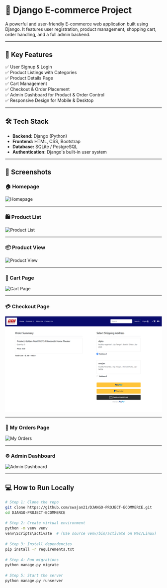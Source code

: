 # 🛒 Django E-commerce Project

A powerful and user-friendly E-commerce web application built using Django. It features user registration, product management, shopping cart, order handling, and a full admin backend.

---

## 🚀 Key Features

✅ User Signup & Login  
✅ Product Listings with Categories  
✅ Product Details Page  
✅ Cart Management  
✅ Checkout & Order Placement  
✅ Admin Dashboard for Product & Order Control  
✅ Responsive Design for Mobile & Desktop

---

## 🛠️ Tech Stack

- **Backend:** Django (Python)
- **Frontend:** HTML, CSS, Bootstrap
- **Database:** SQLite / PostgreSQL
- **Authentication:** Django's built-in user system

---

## 📸 Screenshots

### 🏠 Homepage

![Homepage](https://github.com/swajan21/DJANGO-PROJECT-ECOMMERCE/blob/main/Django%20project/Screenshot/Home%20page.png)

---

### 🛍️ Product List

![Product List](https://github.com/swajan21/DJANGO-PROJECT-ECOMMERCE/raw/main/Django%20project/Screenshot/productlist.png)

---

### 📦 Product View

![Product View](https://github.com/swajan21/DJANGO-PROJECT-ECOMMERCE/raw/main/Django%20project/Screenshot/productview.png)

---

### 🛒 Cart Page

![Cart Page](https://github.com/swajan21/DJANGO-PROJECT-ECOMMERCE/raw/main/Django%20project/Screenshot/cart.png)

---

### 💳 Checkout Page

![Checkout Page](https://github.com/swajan21/DJANGO-PROJECT-ECOMMERCE/raw/main/Django%20project/Screenshot/checkout.png)

---

### 📜 My Orders Page

![My Orders](https://github.com/swajan21/DJANGO-PROJECT-ECOMMERCE/raw/main/Django%20project/Screenshot/myorder.png)

---

### ⚙️ Admin Dashboard

![Admin Dashboard](https://github.com/swajan21/DJANGO-PROJECT-ECOMMERCE/raw/main/Django%20project/Screenshot/admin.png)

---

## 💻 How to Run Locally

```bash
# Step 1: Clone the repo
git clone https://github.com/swajan21/DJANGO-PROJECT-ECOMMERCE.git
cd DJANGO-PROJECT-ECOMMERCE

# Step 2: Create virtual environment
python -m venv venv
venv\Scripts\activate  # (Use source venv/bin/activate on Mac/Linux)

# Step 3: Install dependencies
pip install -r requirements.txt

# Step 4: Run migrations
python manage.py migrate

# Step 5: Start the server
python manage.py runserver
